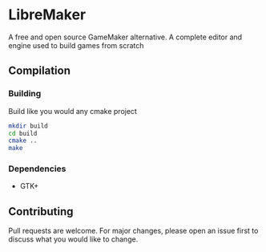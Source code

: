 # LibreMaker

A free and open source GameMaker alternative. A complete editor and engine used to build games from scratch

## Compilation

### Building

Build like you would any cmake project

```bash
mkdir build
cd build
cmake ..
make
```

### Dependencies

- GTK+


## Contributing

Pull requests are welcome. For major changes, please open an issue first to discuss what you would like to change.

